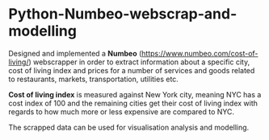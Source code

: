 # Python-Numbeo-webscrap-and-modelling

Designed and implemented a __Numbeo__ (https://www.numbeo.com/cost-of-living/) webscrapper in order to extract information about a specific city, cost of living index and prices for a number of services and goods related to restaurants, markets, transportation, utilities etc.

__Cost of living index__ is measured against New York city, meaning NYC has a cost index of 100 and the remaining cities get their cost of living index with regards to how much more or less expensive are compared to NYC.

The scrapped data can be used for visualisation analysis and modelling.
